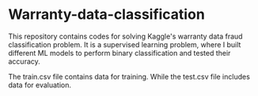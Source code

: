# Warranty-data-classification
This repository contains codes for solving Kaggle's warranty data fraud classification problem. It is a supervised learning problem, where I built different ML models to perform binary classification and tested their accuracy. 

The train.csv file contains data for training. While the test.csv file includes data for evaluation. 
